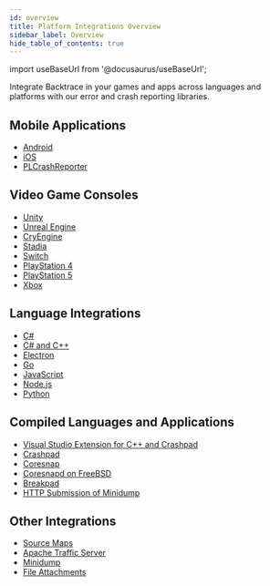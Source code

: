 ```yaml
---
id: overview
title: Platform Integrations Overview
sidebar_label: Overview
hide_table_of_contents: true
---
```


import useBaseUrl from '@docusaurus/useBaseUrl';

Integrate Backtrace in your games and apps across languages and platforms with our error and crash reporting libraries.

<div>
  <div className="container">
    <div className="box box1 card">
  <h2>Mobile Applications</h2>
  <ul>
    <li><a href="/error-reporting/platform-integrations/android/setup/">Android</a></li>
    <li><a href="/error-reporting/platform-integrations/ios/setup/">iOS</a></li>
    <li><a href="/error-reporting/platform-integrations/plcrash-reporter/">PLCrashReporter</a></li>
  </ul>
    </div>
  </div>
<div className="container">
  <div className="box box2 card">
  <h2>Video Game Consoles</h2>
  <ul>
    <li><a href="/error-reporting/platform-integrations/unity/setup/">Unity</a></li>
    <li><a href="/error-reporting/platform-integrations/unreal/setup/">Unreal Engine</a></li>
    <li><a href="/error-reporting/platform-integrations/cryengine/">CryEngine</a></li>
    <li><a href="/error-reporting/platform-integrations/stadia/">Stadia</a></li>
    <li><a href="/error-reporting/platform-integrations/nintendo/">Switch</a></li>
    <li><a href="/error-reporting/platform-integrations/ps4/">PlayStation 4</a></li>
    <li><a href="/error-reporting/platform-integrations/ps5/">PlayStation 5</a></li>
    <li><a href="/error-reporting/platform-integrations/xbox/">Xbox</a></li>
  </ul>
    </div>
  </div>
  <div className="container">
  <div className="box box3 card">
 <h2>Language Integrations</h2>
  <ul>
    <li><a href="/error-reporting/language-integrations/c/">C#</a></li>
    <li><a href="/error-reporting/language-integrations/mixed/">C# and C++</a></li>
    <li><a href="/error-reporting/language-integrations/electron/">Electron</a></li>
    <li><a href="/error-reporting/language-integrations/go/">Go</a></li>
    <li><a href="/error-reporting/language-integrations/javascript/">JavaScript</a></li>
    <li><a href="/error-reporting/language-integrations/node/">Node.js</a></li>
    <li><a href="/error-reporting/language-integrations/python/">Python</a></li>
  </ul>
    </div>
  </div>
  <div className="box box4 card">
  <div className="container">
  <h2>Compiled Languages and Applications</h2>
  <ul>
    <li><a href="/error-reporting/platform-integrations/visual-studio/">Visual Studio Extension for C++ and Crashpad</a></li>
    <li><a href="/error-reporting/platform-integrations/crashpad/">Crashpad</a></li>
    <li><a href="/error-reporting/platform-integrations/coresnap/integrating/">Coresnap</a></li>
    <li><a href="/error-reporting/platform-integrations/coresnap/setup/">Coresnapd on FreeBSD</a></li>
    <li><a href="/error-reporting/platform-integrations/breakpad/">Breakpad</a></li>
    <li><a href="/error-reporting/platform-integrations/http-submission/">HTTP Submission of Minidump</a></li>
  </ul>
  </div>
</div>
  <div className="box box5 card">
  <div className="container">
  <h2>Other Integrations</h2>
  <ul>
    <li><a href="/error-reporting/platform-integrations/source-map/">Source Maps</a></li>
    <li><a href="/error-reporting/platform-integrations/apache/">Apache Traffic Server</a></li>
    <li><a href="/error-reporting/platform-integrations/minidump/">Minidump</a></li>
    <li><a href="/error-reporting/platform-integrations/file-attachments/">File Attachments</a></li>
  </ul>
  </div>
</div>
</div>
